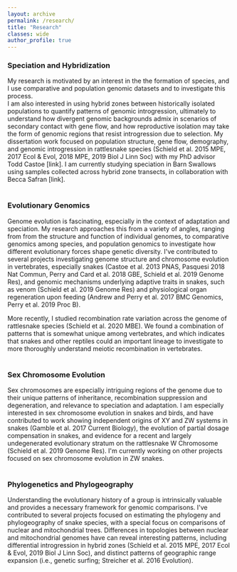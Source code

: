 ```yaml
---
layout: archive
permalink: /research/
title: "Research"
classes: wide
author_profile: true
---
```


### Speciation and Hybridization

My research is motivated by an interest in the the formation of species, and I use comparative and population genomic datasets and to investigate this process.  
I am also interested in using hybrid zones between historically isolated populations to quantify patterns of genomic introgression, ultimately to understand how divergent genomic
backgrounds admix in scenarios of secondary contact with gene flow, and how reproductive isolation may take the form of genomic regions that resist introgression due to selection.
My dissertation work focused on population structure, gene flow, demography, and genomic introgression in rattlesnake species (Schield et al. 2015 MPE, 2017 Ecol & Evol, 2018 MPE, 2019 Biol J Linn Soc) with my PhD advisor Todd Castoe [link]. 
I am currently studying speciation in Barn Swallows using samples collected across hybrid zone transects, in collaboration with Becca Safran [link].<br><br>

### Evolutionary Genomics

Genome evolution is fascinating, especially in the context of adaptation and speciation. My research approaches this from a variety of angles, 
ranging from from the structure and function of individual genomes, to comparative genomics among species, and population genomics to investigate how 
different evolutionary forces shape genetic diversity. I've contributed to several projects investigating genome structure and chromosome evolution in 
vertebrates, especially snakes (Castoe et al. 2013 PNAS, Pasquesi 2018 Nat Commun, Perry and Card et al. 2018 GBE, Schield et al. 2019 Genome Res), and genomic mechanisms underlying adaptive
traits in snakes, such as venom (Schield et al. 2019 Genome Res) and physiological organ regeneration upon feeding (Andrew and Perry et al. 2017 BMC Genomics, Perry et al. 2019 Proc B).<br>

More recently, I studied recombination rate variation across the genome of rattlesnake species (Schield et al. 2020 MBE). We found a combination of patterns that
is somewhat unique among vertebrates, and which indicates that snakes and other reptiles could an important lineage to investigate to more thoroughly understand
meiotic recombination in vertebrates.<br><br>

### Sex Chromosome Evolution

Sex chromosomes are especially intriguing regions of the genome due to their unique patterns of inheritance, recombination suppression and degeneration, and relevance to speciation and adaptation.
I am especially interested in sex chromosome evolution in snakes and birds, and have contributed to work showing independent origins of XY and ZW systems in snakes (Gamble et al. 2017 Current Biology), the evolution
of partial dosage compensation in snakes, and evidence for a recent and largely undegenerated evolutionary stratum on the rattlesnake W Chromosome (Schield et al. 2019 Genome Res). I'm currently working on other 
projects focused on sex chromosome evolution in ZW snakes.<br><br>

### Phylogenetics and Phylogeography

Understanding the evolutionary history of a group is intrinsically valuable and provides a necessary framework for genomic comparisons.
I've contributed to several projects focused on estimating the phylogeny and phylogeography of snake species, with a special focus on 
comparisons of nuclear and mitochondrial trees. Differences in topologies between nuclear and mitochondrial genomes have can reveal interesting
patterns, including differential introgression in hybrid zones (Schield et al. 2015 MPE, 2017 Ecol & Evol, 2019 Biol J Linn Soc), and distinct patterns of geographic range expansion 
(i.e., genetic surfing; Streicher et al. 2016 Evolution).

